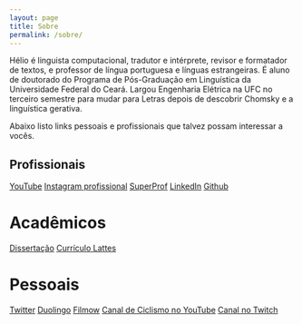 ```yaml
---
layout: page
title: Sobre
permalink: /sobre/
---
```


Hélio é linguista computacional, tradutor e intérprete, revisor e formatador de textos, e professor de língua portuguesa e línguas estrangeiras. É aluno de doutorado do Programa de Pós-Graduação em Linguística da Universidade Federal do Ceará. Largou Engenharia Elétrica na UFC no terceiro semestre para mudar para Letras depois de descobrir Chomsky e a linguística gerativa.

Abaixo listo links pessoais e profissionais que talvez possam interessar a vocês.

## Profissionais
[YouTube][yt]
[Instagram profissional][insta]
[SuperProf][super]
[LinkedIn][linkedin]
[Github][gh]

# Acadêmicos
[Dissertação][diss]
[Currículo Lattes][lattes]

# Pessoais
[Twitter][twitter]
[Duolingo][duo]
[Filmow][filmow]
[Canal de Ciclismo no YouTube][yt-ciclo]
[Canal no Twitch][twitch]

[yt]: https://www.youtube.com/channel/UCUaOYCb83aqTGktQ0EVHnZQ
[insta]: https://www.instagram.com/prof.heliolbs/
[super]: https://www.superprof.com.br/graduado-letras-mestre-doutorando-linguistica-aulas-ingles-iniciante-intermediario-fortaleza.html
[linkedin]: https://www.linkedin.com/in/heliolbs/
[gh]: https://github.com/heliolbs
[twitter]: https://twitter.com/HelioLeonam
[duo]: https://www.duolingo.com/profile/HelioLBS
[filmow]: https://filmow.com/usuario/heliolbs
[yt-ciclo]: https://www.youtube.com/channel/UCCZ-xtPo3qCa9W8ubCGxb4Q
[twitch]: https://www.twitch.tv/heliolbs
[diss]: http://www.repositorio.ufc.br/handle/riufc/47136
[lattes]: http://lattes.cnpq.br/9522346474673617
